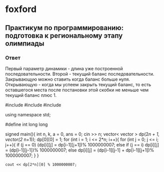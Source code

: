 # foxford
## Практикум по программированию: подготовка к региональному этапу олимпиады ##
### Ответ ###
Первый параметр динамики - длина уже построенной последовательности. Второй - текущий баланс последовательности. Закрывающую можно ставить когда баланс больше нуля. Открывающую - когда мы успеем закрыть текущий баланс, то есть оставшегося места после постановки этой скобки не меньше чем текущий баланс плюс 1.

#include<iostream>
#include<vector>
#include<algorithm>

using namespace std;

#define int long long


signed main(){
    int n, k, a = 0, ans = 0;
    cin >> n;
    vector< vector<int> > dp(2*n + 1, vector<int>(2*    n+1));
    dp[0][0] = 1;
    for (int i = 1; i <= 2*n; i++){
        for (int j = 0; j <= i; j++){
            if (j == 0) (dp[i][j] = dp[i-1][j+1])% 1000000007;
            else if (j == i) dp[i][j] = (dp[i-1][j-1])% 1000000007;
            else dp[i][j] = (dp[i-1][j-1] + dp[i-1][j+1])% 1000000007;
        }
    }

    cout << dp[2*n][0] % 1000000007;
